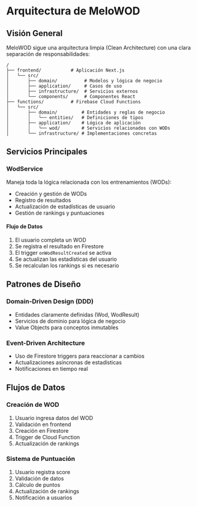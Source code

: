 # Arquitectura de MeloWOD

## Visión General

MeloWOD sigue una arquitectura limpia (Clean Architecture) con una clara separación de responsabilidades:

```plaintext
/
├── frontend/           # Aplicación Next.js
│   └── src/
│       ├── domain/          # Modelos y lógica de negocio
│       ├── application/     # Casos de uso
│       ├── infrastructure/  # Servicios externos
│       └── components/      # Componentes React
├── functions/          # Firebase Cloud Functions
│   └── src/
│       ├── domain/         # Entidades y reglas de negocio
│       │   └── entities/   # Definiciones de tipos
│       ├── application/    # Lógica de aplicación
│       │   └── wod/        # Servicios relacionados con WODs
│       └── infrastructure/ # Implementaciones concretas
```

## Servicios Principales

### WodService

Maneja toda la lógica relacionada con los entrenamientos (WODs):

- Creación y gestión de WODs
- Registro de resultados
- Actualización de estadísticas de usuario
- Gestión de rankings y puntuaciones

#### Flujo de Datos

1. El usuario completa un WOD
2. Se registra el resultado en Firestore
3. El trigger `onWodResultCreated` se activa
4. Se actualizan las estadísticas del usuario
5. Se recalculan los rankings si es necesario

## Patrones de Diseño

### Domain-Driven Design (DDD)

- Entidades claramente definidas (Wod, WodResult)
- Servicios de dominio para lógica de negocio
- Value Objects para conceptos inmutables

### Event-Driven Architecture

- Uso de Firestore triggers para reaccionar a cambios
- Actualizaciones asíncronas de estadísticas
- Notificaciones en tiempo real

## Flujos de Datos

### Creación de WOD

1. Usuario ingresa datos del WOD
2. Validación en frontend
3. Creación en Firestore
4. Trigger de Cloud Function
5. Actualización de rankings

### Sistema de Puntuación

1. Usuario registra score
2. Validación de datos
3. Cálculo de puntos
4. Actualización de rankings
5. Notificación a usuarios
